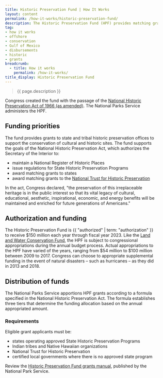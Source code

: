 ```yaml
---
title: Historic Preservation Fund | How It Works
layout: content
permalink: /how-it-works/historic-preservation-fund/
description: The Historic Preservation Fund (HPF) provides matching grants to state and tribal historic preservation offices to pay for surveys, training, and grants. The HPF is funded by revenue from offshore oil and gas leases.
tag:
- how it works
- offshore
- conservation
- Gulf of Mexico
- disbursements
- historic
- grants
breadcrumb:
  - title: How it works
    permalink: /how-it-works/
title_display: Historic Preservation Fund
---
```


> {{ page.description }}

Congress created the fund with the passage of the [National Historic Preservation Act of 1966 (as amended)](http://uscode.house.gov/view.xhtml?req=granuleid%3AUSC-prelim-title54-subtitle3&saved=%7CKHRpdGxlOjU0IHNlY3Rpb246MzAwMTAxIGVkaXRpb246cHJlbGltKSBPUiAoZ3JhbnVsZWlkOlVTQy1wcmVsaW0tdGl0bGU1NC1zZWN0aW9uMzAwMTAxKQ%3D%3D%7CdHJlZXNvcnQ%3D%7C%7C0%7Cfalse%7Cprelim&edition=prelim). The National Parks Service administers the HPF. 

## Funding priorities
The fund provides grants to state and tribal historic preservation offices to support the conservation of cultural and historic sites. The fund supports the goals of the National Historic Preservation Act, which authorizes the Secretary of the Interior to:

- maintain a National Register of Historic Places
- issue regulations for State Historic Preservation Programs
- award matching grants to states
- award matching grants to the [National Trust for Historic Preservation](https://savingplaces.org/)

In the act, Congress declared, "the preservation of this irreplaceable heritage is in the public interest so that its vital legacy of cultural, educational, aesthetic, inspirational, economic, and energy benefits will be maintained and enriched for future generations of Americans."

## Authorization and funding
The Historic Preservation Fund is {{ "authorized" | term: "authorization" }} to receive $150 million each year through fiscal year 2023. Like the [Land and Water Conservation Fund]({{site.baseurl}}/how-it-works/land-and-water-conservation-fund), the HPF is subject to congressional appropriations during the annual budget process. Actual appropriations to the HPF have varied of the years, ranging from $54 million to $100 million between 2009 to 2017. Congress can choose to appropriate supplemental funding in the event of natural disasters – such as hurricanes – as they did in 2013 and 2018. 

## Distribution of funds
The National Parks Service apportions HPF grants according to a formula specified in the National Historic Preservation Act. The formula establishes three tiers that determine the funding allocation based on the annual appropriated amount. 

### Requirements

Eligible grant applicants must be:

- states operating approved State Historic Preservation Programs
- Indian tribes and Native Hawaiian organizations
- National Trust for Historic Preservation
- certified local governments where there is no approved state program

Review the [Historic Preservation Fund grants manual](https://www.nps.gov/preservation-grants/HPF_Manual.pdf), published by the National Park Service.